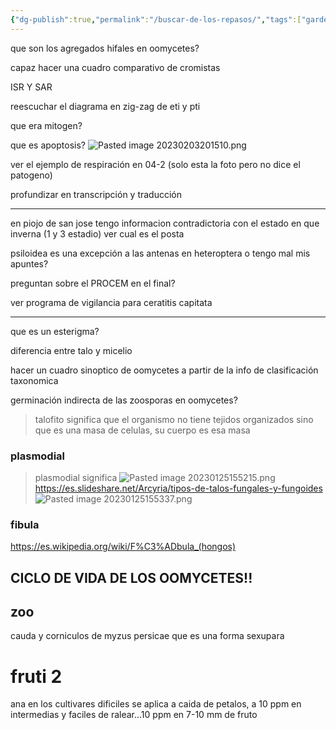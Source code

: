 ```yaml
---
{"dg-publish":true,"permalink":"/buscar-de-los-repasos/","tags":["gardenEntry"]}
---
```



que son los agregados hifales en oomycetes?

capaz hacer una cuadro comparativo de cromistas

ISR Y SAR

reescuchar el diagrama en zig-zag de eti y pti

que era mitogen?

que es apoptosis?
![Pasted image 20230203201510.png](/img/user/adjuntos/Pasted%20image%2020230203201510.png)

ver el ejemplo de respiración en 04-2 (solo esta la foto pero no dice el patogeno)

profundizar en transcripción y traducción

----

en piojo de san jose tengo informacion contradictoria con el estado en que inverna (1 y 3 estadio) ver cual es el posta

psiloidea es una excepción a las antenas en heteroptera o tengo mal mis apuntes?

preguntan sobre el PROCEM en el final?

ver programa de vigilancia para ceratitis capitata


---

que es un esterigma?

diferencia entre talo y micelio

hacer un cuadro sinoptico de oomycetes a partir de la info de clasificación taxonomica

germinación indirecta de las zoosporas en oomycetes?

> talofito significa  que el organismo no tiene tejidos organizados sino que es una masa de celulas, su cuerpo es esa masa

### plasmodial
> plasmodial significa 
> ![Pasted image 20230125155215.png](/img/user/adjuntos/Pasted%20image%2020230125155215.png)
> https://es.slideshare.net/Arcyria/tipos-de-talos-fungales-y-fungoides
> ![Pasted image 20230125155337.png](/img/user/adjuntos/Pasted%20image%2020230125155337.png)



### fibula
https://es.wikipedia.org/wiki/F%C3%ADbula_(hongos)

## CICLO DE VIDA DE LOS OOMYCETES!!

## zoo

cauda y corniculos de myzus persicae
que es una forma sexupara

# fruti 2
ana en los cultivares dificiles se aplica a caida de petalos, a 10 ppm
en intermedias y faciles de ralear...10 ppm en 7-10 mm de fruto